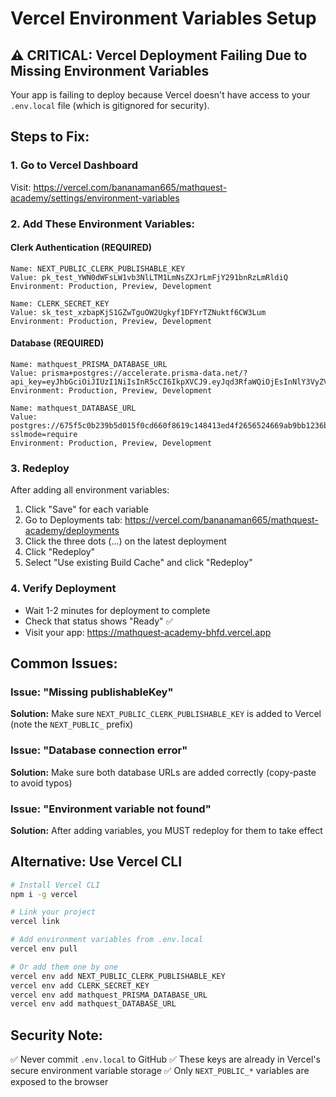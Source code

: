 # Vercel Environment Variables Setup

## ⚠️ CRITICAL: Vercel Deployment Failing Due to Missing Environment Variables

Your app is failing to deploy because Vercel doesn't have access to your `.env.local` file (which is gitignored for security).

## Steps to Fix:

### 1. Go to Vercel Dashboard
Visit: https://vercel.com/bananaman665/mathquest-academy/settings/environment-variables

### 2. Add These Environment Variables:

#### Clerk Authentication (REQUIRED)
```
Name: NEXT_PUBLIC_CLERK_PUBLISHABLE_KEY
Value: pk_test_YWN0dWFsLW1vb3NlLTM1LmNsZXJrLmFjY291bnRzLmRldiQ
Environment: Production, Preview, Development
```

```
Name: CLERK_SECRET_KEY
Value: sk_test_xzbapKjS1GZwTguOW2Ugkyf1DFYrTZNuktf6CW3Lum
Environment: Production, Preview, Development
```

#### Database (REQUIRED)
```
Name: mathquest_PRISMA_DATABASE_URL
Value: prisma+postgres://accelerate.prisma-data.net/?api_key=eyJhbGciOiJIUzI1NiIsInR5cCI6IkpXVCJ9.eyJqd3RfaWQiOjEsInNlY3VyZV9rZXkiOiJza19BaFFWTlZlVUtmYUVCcEJqWFREcmQiLCJhcGlfa2V5IjoiMDFLN1laMkU2RDIzVjZFQ1NURlIyR0pDNUsiLCJ0ZW5hbnRfaWQiOiI2NzVmNWMwYjIzOWI1ZDAxNWYwY2Q2NjBmODYxOWMxNDg0MTNlZDRmMjY1NjUyNDY2OWFiOWJiMTIzNmIyMWZiIiwiaW50ZXJuYWxfc2VjcmV0IjoiY2Y3NDUyODctY2Q0Mi00ZWUwLWExYzEtMmZlODUzZDMxMGNmIn0.lr_wK7AQN8n4YNCTDPaeWiFdimGUvXkrfUkLvVFZKa0
Environment: Production, Preview, Development
```

```
Name: mathquest_DATABASE_URL
Value: postgres://675f5c0b239b5d015f0cd660f8619c148413ed4f2656524669ab9bb1236b21fb:sk_AhQVNVeUKfaEBpBjXTDrd@db.prisma.io:5432/postgres?sslmode=require
Environment: Production, Preview, Development
```

### 3. Redeploy
After adding all environment variables:
1. Click "Save" for each variable
2. Go to Deployments tab: https://vercel.com/bananaman665/mathquest-academy/deployments
3. Click the three dots (...) on the latest deployment
4. Click "Redeploy"
5. Select "Use existing Build Cache" and click "Redeploy"

### 4. Verify Deployment
- Wait 1-2 minutes for deployment to complete
- Check that status shows "Ready" ✅
- Visit your app: https://mathquest-academy-bhfd.vercel.app

## Common Issues:

### Issue: "Missing publishableKey"
**Solution:** Make sure `NEXT_PUBLIC_CLERK_PUBLISHABLE_KEY` is added to Vercel (note the `NEXT_PUBLIC_` prefix)

### Issue: "Database connection error"
**Solution:** Make sure both database URLs are added correctly (copy-paste to avoid typos)

### Issue: "Environment variable not found"
**Solution:** After adding variables, you MUST redeploy for them to take effect

## Alternative: Use Vercel CLI
```bash
# Install Vercel CLI
npm i -g vercel

# Link your project
vercel link

# Add environment variables from .env.local
vercel env pull

# Or add them one by one
vercel env add NEXT_PUBLIC_CLERK_PUBLISHABLE_KEY
vercel env add CLERK_SECRET_KEY
vercel env add mathquest_PRISMA_DATABASE_URL
vercel env add mathquest_DATABASE_URL
```

## Security Note:
✅ Never commit `.env.local` to GitHub
✅ These keys are already in Vercel's secure environment variable storage
✅ Only `NEXT_PUBLIC_*` variables are exposed to the browser
